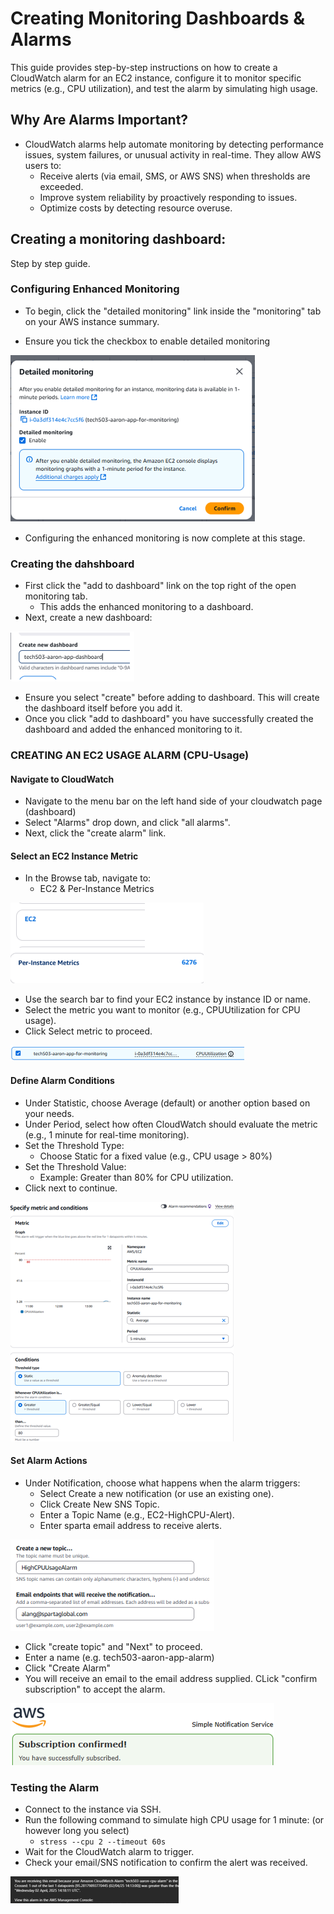 # Creating Monitoring Dashboards & Alarms
This guide provides step-by-step instructions on how to create a CloudWatch alarm for an EC2 instance, configure it to monitor specific metrics (e.g., CPU utilization), and test the alarm by simulating high usage.
## Why Are Alarms Important?
- CloudWatch alarms help automate monitoring by detecting performance issues, system failures, or unusual activity in real-time. They allow AWS users to:
  - Receive alerts (via email, SMS, or AWS SNS) when thresholds are exceeded.
  - Improve system reliability by proactively responding to issues.
  - Optimize costs by detecting resource overuse.

## Creating a monitoring dashboard:
Step by step guide.
### Configuring Enhanced Monitoring
- To begin, click the "detailed monitoring" link inside the "monitoring" tab on your AWS instance summary.

- Ensure you tick the checkbox to enable detailed monitoring

![Detailed monitoring pop-up](images/Detailed-Monitoring.png)

- Configuring the enhanced monitoring is now complete at this stage.

### Creating the dahshboard
- First click the "add to dashboard" link on the top right of the open monitoring tab.
  - This adds the enhanced monitoring to a dashboard.
- Next, create a new dashboard:

![Dahsboard Name](images\Dashboard-name.png)
  - Ensure you select "create" before adding to dashboard. This will create the dashboard itself before you add it.
- Once you click "add to dashboard" you have successfully created the dashboard and added the enhanced monitoring to it.

### CREATING AN EC2 USAGE ALARM (CPU-Usage)
#### Navigate to CloudWatch
- Navigate to the menu bar on the left hand side of your cloudwatch page (dashboard)
- Select "Alarms" drop down, and click "all alarms".
- Next, click the "create alarm" link.
#### Select an EC2 Instance Metric
- In the Browse tab, navigate to:
  - EC2 & Per-Instance Metrics

![EC2-Per-Instance](images\EC2-PerInstancemetric.png)
- Use the search bar to find your EC2 instance by instance ID or name.
- Select the metric you want to monitor (e.g., CPUUtilization for CPU usage).
- Click Select metric to proceed.

![EC2+Instance-chose](images\EC2+InstanceChosen.png)
#### Define Alarm Conditions
- Under Statistic, choose Average (default) or another option based on your needs.
- Under Period, select how often CloudWatch should evaluate the metric (e.g., 1 minute for real-time monitoring).
- Set the Threshold Type:
  - Choose Static for a fixed value (e.g., CPU usage > 80%)
- Set the Threshold Value:
  - Example: Greater than 80% for CPU utilization.
- Click next to continue.

![Specify metreic and conditions example](images\Metric&conditions.png)
#### Set Alarm Actions
- Under Notification, choose what happens when the alarm triggers:
  - Select Create a new notification (or use an existing one).
  - Click Create New SNS Topic.
  - Enter a Topic Name (e.g., EC2-HighCPU-Alert).
  - Enter sparta email address to receive alerts.

![topic-email](images\topic-emailselect.png)
  - Click "create topic" and "Next" to proceed.
  - Enter a name (e.g. tech503-aaron-app-alarm)
  - Click "Create Alarm"
  - You will receive an email to the email address supplied. CLick "confirm subscription" to accept the alarm.

![AWS-Confirmed](images\AWS-Confirmed.png)
### Testing the Alarm
- Connect to the instance via SSH.
- Run the following command to simulate high CPU usage for 1 minute: (or however long you select)
  - `stress --cpu 2 --timeout 60s`
- Wait for the CloudWatch alarm to trigger.
- Check your email/SNS notification to confirm the alert was received.

![Alarm](images\Alarm-email.png)


